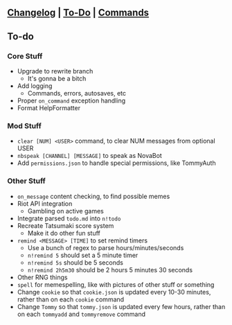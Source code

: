 ## [Changelog](https://novabros.github.io/NovaBot/version) | [To-Do](https://novabros.github.io/NovaBot/todo) | [Commands](https://novabros.github.io/NovaBot/commands)
## To-do

### Core Stuff
- Upgrade to rewrite branch
  - It's gonna be a bitch
- Add logging
  - Commands, errors, autosaves, etc
- Proper `on_command` exception handling
- Format HelpFormatter

### Mod Stuff
- `clear [NUM] <USER>` command, to clear NUM messages from optional USER
- `nbspeak [CHANNEL] [MESSAGE]` to speak as NovaBot
- Add `permissions.json` to handle special permissions, like TommyAuth

### Other Stuff
- `on_message` content checking, to find possible memes
- Riot API integration
  - Gambling on active games
- Integrate parsed `todo.md` into `n!todo`
- Recreate Tatsumaki score system
  - Make it do other fun stuff
- `remind <MESSAGE> [TIME]` to set remind timers
  - Use a bunch of regex to parse hours/minutes/seconds
  - `n!remind 5` should set a 5 minute timer
  - `n!remind 5s` should be 5 seconds
  - `n!remind 2h5m30` should be 2 hours 5 minutes 30 seconds
- Other RNG things
- `spell` for memespelling, like with pictures of other stuff or something
- Change `cookie` so that `cookie.json` is updated every 10-30 minutes, rather than on each `cookie` command
- Change `Tommy` so that `tommy.json` is updated every few hours, rather than on each `tommyadd` and `tommyremove` command
